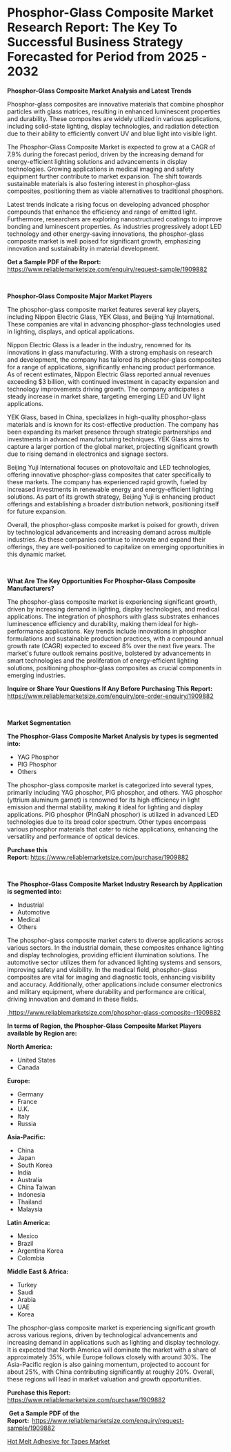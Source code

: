 <p><h1>Phosphor-Glass Composite Market Research Report: The Key To Successful Business Strategy Forecasted for Period from 2025 - 2032</h1></p><p><strong>Phosphor-Glass Composite Market Analysis and Latest Trends</strong></p>
<p><p>Phosphor-glass composites are innovative materials that combine phosphor particles with glass matrices, resulting in enhanced luminescent properties and durability. These composites are widely utilized in various applications, including solid-state lighting, display technologies, and radiation detection due to their ability to efficiently convert UV and blue light into visible light.</p><p>The Phosphor-Glass Composite Market is expected to grow at a CAGR of 7.9% during the forecast period, driven by the increasing demand for energy-efficient lighting solutions and advancements in display technologies. Growing applications in medical imaging and safety equipment further contribute to market expansion. The shift towards sustainable materials is also fostering interest in phosphor-glass composites, positioning them as viable alternatives to traditional phosphors.</p><p>Latest trends indicate a rising focus on developing advanced phosphor compounds that enhance the efficiency and range of emitted light. Furthermore, researchers are exploring nanostructured coatings to improve bonding and luminescent properties. As industries progressively adopt LED technology and other energy-saving innovations, the phosphor-glass composite market is well poised for significant growth, emphasizing innovation and sustainability in material development.</p></p>
<p><strong>Get a Sample PDF of the Report:&nbsp;</strong> <a href="https://www.reliablemarketsize.com/enquiry/request-sample/1909882?utm_campaign=3504&utm_medium=2&utm_source=Github&utm_content=ia&utm_term=03042025&utm_id=phosphor-glass-composite">https://www.reliablemarketsize.com/enquiry/request-sample/1909882</a></p>
<p>&nbsp;</p>
<p><strong>Phosphor-Glass Composite Major Market Players</strong></p>
<p><p>The phosphor-glass composite market features several key players, including Nippon Electric Glass, YEK Glass, and Beijing Yuji International. These companies are vital in advancing phosphor-glass technologies used in lighting, displays, and optical applications.</p><p>Nippon Electric Glass is a leader in the industry, renowned for its innovations in glass manufacturing. With a strong emphasis on research and development, the company has tailored its phosphor-glass composites for a range of applications, significantly enhancing product performance. As of recent estimates, Nippon Electric Glass reported annual revenues exceeding $3 billion, with continued investment in capacity expansion and technology improvements driving growth. The company anticipates a steady increase in market share, targeting emerging LED and UV light applications.</p><p>YEK Glass, based in China, specializes in high-quality phosphor-glass materials and is known for its cost-effective production. The company has been expanding its market presence through strategic partnerships and investments in advanced manufacturing techniques. YEK Glass aims to capture a larger portion of the global market, projecting significant growth due to rising demand in electronics and signage sectors.</p><p>Beijing Yuji International focuses on photovoltaic and LED technologies, offering innovative phosphor-glass composites that cater specifically to these markets. The company has experienced rapid growth, fueled by increased investments in renewable energy and energy-efficient lighting solutions. As part of its growth strategy, Beijing Yuji is enhancing product offerings and establishing a broader distribution network, positioning itself for future expansion.</p><p>Overall, the phosphor-glass composite market is poised for growth, driven by technological advancements and increasing demand across multiple industries. As these companies continue to innovate and expand their offerings, they are well-positioned to capitalize on emerging opportunities in this dynamic market.</p></p>
<p>&nbsp;</p>
<p><strong>What Are The Key Opportunities For Phosphor-Glass Composite Manufacturers?</strong></p>
<p><p>The phosphor-glass composite market is experiencing significant growth, driven by increasing demand in lighting, display technologies, and medical applications. The integration of phosphors with glass substrates enhances luminescence efficiency and durability, making them ideal for high-performance applications. Key trends include innovations in phosphor formulations and sustainable production practices, with a compound annual growth rate (CAGR) expected to exceed 8% over the next five years. The market's future outlook remains positive, bolstered by advancements in smart technologies and the proliferation of energy-efficient lighting solutions, positioning phosphor-glass composites as crucial components in emerging industries.</p></p>
<p><strong>Inquire or Share Your Questions If Any Before Purchasing This Report:</strong> <a href="https://www.reliablemarketsize.com/enquiry/pre-order-enquiry/1909882?utm_campaign=3504&utm_medium=2&utm_source=Github&utm_content=ia&utm_term=03042025&utm_id=phosphor-glass-composite">https://www.reliablemarketsize.com/enquiry/pre-order-enquiry/1909882</a></p>
<p>&nbsp;</p>
<p><strong>Market Segmentation</strong></p>
<p><strong>The Phosphor-Glass Composite Market Analysis by types is segmented into:</strong></p>
<p><ul><li>YAG Phosphor</li><li>PIG Phosphor</li><li>Others</li></ul></p>
<p><p>The phosphor-glass composite market is categorized into several types, primarily including YAG phosphor, PIG phosphor, and others. YAG phosphor (yttrium aluminum garnet) is renowned for its high efficiency in light emission and thermal stability, making it ideal for lighting and display applications. PIG phosphor (PInGaN phosphor) is utilized in advanced LED technologies due to its broad color spectrum. Other types encompass various phosphor materials that cater to niche applications, enhancing the versatility and performance of optical devices.</p></p>
<p><strong>Purchase this Report:&nbsp;</strong><a href="https://www.reliablemarketsize.com/purchase/1909882?utm_campaign=3504&utm_medium=2&utm_source=Github&utm_content=ia&utm_term=03042025&utm_id=phosphor-glass-composite">https://www.reliablemarketsize.com/purchase/1909882</a></p>
<p>&nbsp;</p>
<p><strong>The Phosphor-Glass Composite Market Industry Research by Application is segmented into:</strong></p>
<p><ul><li>Industrial</li><li>Automotive</li><li>Medical</li><li>Others</li></ul></p>
<p><p>The phosphor-glass composite market caters to diverse applications across various sectors. In the industrial domain, these composites enhance lighting and display technologies, providing efficient illumination solutions. The automotive sector utilizes them for advanced lighting systems and sensors, improving safety and visibility. In the medical field, phosphor-glass composites are vital for imaging and diagnostic tools, enhancing visibility and accuracy. Additionally, other applications include consumer electronics and military equipment, where durability and performance are critical, driving innovation and demand in these fields.</p></p>
<p><a href="https://www.reliablemarketsize.com/phosphor-glass-composite-r1909882?utm_campaign=3504&utm_medium=2&utm_source=Github&utm_content=ia&utm_term=03042025&utm_id=phosphor-glass-composite">&nbsp;https://www.reliablemarketsize.com/phosphor-glass-composite-r1909882</a></p>
<p><strong>In terms of Region, the Phosphor-Glass Composite Market Players available by Region are:</strong></p>
<p>
    <p> <strong> North America: </strong>
        <ul>
            <li>United States</li>
            <li>Canada</li>
        </ul>
        </p> 
    <p> <strong> Europe: </strong>
        <ul>
            <li>Germany</li>
            <li>France</li>
            <li>U.K.</li>
            <li>Italy</li>
            <li>Russia</li>
        </ul>
        </p> 
    <p> <strong> Asia-Pacific: </strong>
        <ul>
            <li>China</li>
            <li>Japan</li>
            <li>South Korea</li>
            <li>India</li>
            <li>Australia</li>
            <li>China Taiwan</li>
            <li>Indonesia</li>
            <li>Thailand</li>
            <li>Malaysia</li>
        </ul>
        </p> 
    <p> <strong> Latin America: </strong>
        <ul>
            <li>Mexico</li>
            <li>Brazil</li>
            <li>Argentina Korea</li>
            <li>Colombia</li>
        </ul>
        </p> 
    <p> <strong> Middle East & Africa: </strong>
        <ul>
            <li>Turkey</li>
            <li>Saudi</li>
            <li>Arabia</li>
            <li>UAE</li>
            <li>Korea</li>
        </ul>
    </p>
    </p>
<p><p>The phosphor-glass composite market is experiencing significant growth across various regions, driven by technological advancements and increasing demand in applications such as lighting and display technology. It is expected that North America will dominate the market with a share of approximately 35%, while Europe follows closely with around 30%. The Asia-Pacific region is also gaining momentum, projected to account for about 25%, with China contributing significantly at roughly 20%. Overall, these regions will lead in market valuation and growth opportunities.</p></p>
<p><strong>Purchase this Report: </strong><a href="https://www.reliablemarketsize.com/purchase/1909882?utm_campaign=3504&utm_medium=2&utm_source=Github&utm_content=ia&utm_term=03042025&utm_id=phosphor-glass-composite">https://www.reliablemarketsize.com/purchase/1909882</a></p>
<p>&nbsp;<strong>Get a Sample PDF of the Report:&nbsp;&nbsp;</strong><a href="https://www.reliablemarketsize.com/enquiry/request-sample/1909882?utm_campaign=3504&utm_medium=2&utm_source=Github&utm_content=ia&utm_term=03042025&utm_id=phosphor-glass-composite">https://www.reliablemarketsize.com/enquiry/request-sample/1909882</a></p>
<p><strong></strong></p>
<p><p><a href="https://github.com/rodinayygacklezi/Market-Research-Report-List-1/blob/main/hot-melt-adhesive-for-tapes-market.md?utm_campaign=3504&utm_medium=2&utm_source=Github&utm_content=ia&utm_term=03042025&utm_id=phosphor-glass-composite">Hot Melt Adhesive for Tapes Market</a></p></p>